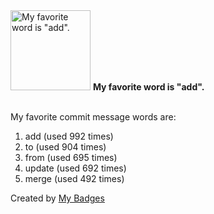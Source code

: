 <img src="https://my-badges.github.io/my-badges/favorite-word.png" alt="My favorite word is &quot;add&quot;." title="My favorite word is &quot;add&quot;." width="128">
<strong>My favorite word is &quot;add&quot;.</strong>
<br><br>

My favorite commit message words are:

1. add (used 992 times)
2. to (used 904 times)
3. from (used 695 times)
4. update (used 692 times)
5. merge (used 492 times)


Created by <a href="https://github.com/my-badges/my-badges">My Badges</a>